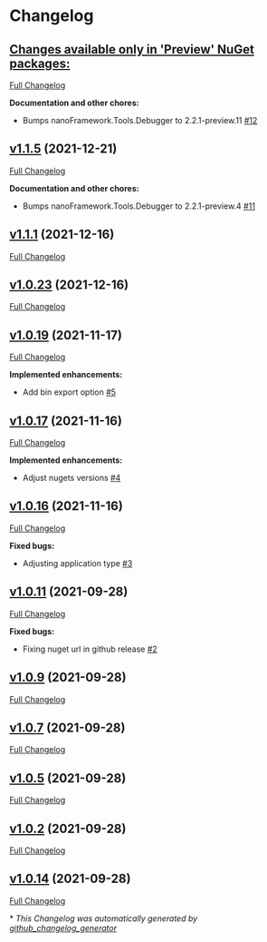 # Changelog

## [**Changes available only in 'Preview' NuGet packages:**](https://github.com/nanoframework/nanoFrameworkDeployer/tree/HEAD)

[Full Changelog](https://github.com/nanoframework/nanoFrameworkDeployer/compare/v1.1.5...HEAD)

**Documentation and other chores:**

- Bumps nanoFramework.Tools.Debugger to 2.2.1-preview.11 [\#12](https://github.com/nanoframework/nanoFrameworkDeployer/pull/12)

## [v1.1.5](https://github.com/nanoframework/nanoFrameworkDeployer/tree/v1.1.5) (2021-12-21)

[Full Changelog](https://github.com/nanoframework/nanoFrameworkDeployer/compare/v1.1.1...v1.1.5)

**Documentation and other chores:**

- Bumps nanoFramework.Tools.Debugger to 2.2.1-preview.4 [\#11](https://github.com/nanoframework/nanoFrameworkDeployer/pull/11)

## [v1.1.1](https://github.com/nanoframework/nanoFrameworkDeployer/tree/v1.1.1) (2021-12-16)

[Full Changelog](https://github.com/nanoframework/nanoFrameworkDeployer/compare/v1.0.23...v1.1.1)

## [v1.0.23](https://github.com/nanoframework/nanoFrameworkDeployer/tree/v1.0.23) (2021-12-16)

[Full Changelog](https://github.com/nanoframework/nanoFrameworkDeployer/compare/v1.0.19...v1.0.23)

## [v1.0.19](https://github.com/nanoframework/nanoFrameworkDeployer/tree/v1.0.19) (2021-11-17)

[Full Changelog](https://github.com/nanoframework/nanoFrameworkDeployer/compare/v1.0.17...v1.0.19)

**Implemented enhancements:**

- Add bin export option [\#5](https://github.com/nanoframework/nanoFrameworkDeployer/pull/5)

## [v1.0.17](https://github.com/nanoframework/nanoFrameworkDeployer/tree/v1.0.17) (2021-11-16)

[Full Changelog](https://github.com/nanoframework/nanoFrameworkDeployer/compare/v1.0.16...v1.0.17)

**Implemented enhancements:**

- Adjust nugets versions [\#4](https://github.com/nanoframework/nanoFrameworkDeployer/pull/4)

## [v1.0.16](https://github.com/nanoframework/nanoFrameworkDeployer/tree/v1.0.16) (2021-11-16)

[Full Changelog](https://github.com/nanoframework/nanoFrameworkDeployer/compare/v1.0.11...v1.0.16)

**Fixed bugs:**

- Adjusting application type [\#3](https://github.com/nanoframework/nanoFrameworkDeployer/pull/3)

## [v1.0.11](https://github.com/nanoframework/nanoFrameworkDeployer/tree/v1.0.11) (2021-09-28)

[Full Changelog](https://github.com/nanoframework/nanoFrameworkDeployer/compare/v1.0.9...v1.0.11)

**Fixed bugs:**

- Fixing nuget url in github release [\#2](https://github.com/nanoframework/nanoFrameworkDeployer/pull/2)

## [v1.0.9](https://github.com/nanoframework/nanoFrameworkDeployer/tree/v1.0.9) (2021-09-28)

[Full Changelog](https://github.com/nanoframework/nanoFrameworkDeployer/compare/v1.0.7...v1.0.9)

## [v1.0.7](https://github.com/nanoframework/nanoFrameworkDeployer/tree/v1.0.7) (2021-09-28)

[Full Changelog](https://github.com/nanoframework/nanoFrameworkDeployer/compare/v1.0.5...v1.0.7)

## [v1.0.5](https://github.com/nanoframework/nanoFrameworkDeployer/tree/v1.0.5) (2021-09-28)

[Full Changelog](https://github.com/nanoframework/nanoFrameworkDeployer/compare/v1.0.2...v1.0.5)

## [v1.0.2](https://github.com/nanoframework/nanoFrameworkDeployer/tree/v1.0.2) (2021-09-28)

[Full Changelog](https://github.com/nanoframework/nanoFrameworkDeployer/compare/v1.0.14...v1.0.2)

## [v1.0.14](https://github.com/nanoframework/nanoFrameworkDeployer/tree/v1.0.14) (2021-09-28)

[Full Changelog](https://github.com/nanoframework/nanoFrameworkDeployer/compare/676c28342af82d5c48f936f8e25f80fd6bb3db1b...v1.0.14)



\* *This Changelog was automatically generated by [github_changelog_generator](https://github.com/github-changelog-generator/github-changelog-generator)*
